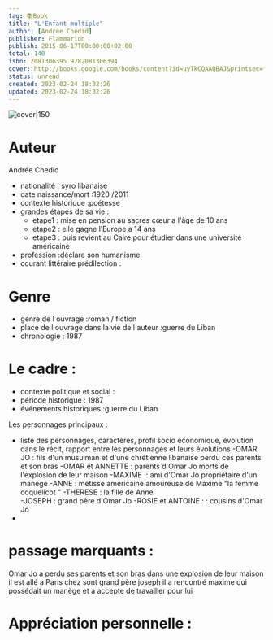 ```yaml
---
tag: 📚Book
title: "L'Enfant multiple"
author: [Andrée Chedid]
publisher: Flammarion
publish: 2015-06-17T00:00:00+02:00
total: 140
isbn: 2081306395 9782081306394
cover: http://books.google.com/books/content?id=uyTkCQAAQBAJ&printsec=frontcover&img=1&zoom=1&edge=curl&source=gbs_api
status: unread
created: 2023-02-24 18:32:26
updated: 2023-02-24 18:32:26
---
```


![cover|150](http://books.google.com/books/content?id=uyTkCQAAQBAJ&printsec=frontcover&img=1&zoom=1&edge=curl&source=gbs_api)



# Auteur
Andrée Chedid
- nationalité : syro libanaise
- date naissance/mort :1920 /2011
- contexte historique :poétesse
- grandes étapes de sa vie :
	- etape1 : mise en pension au sacres cœur a l'âge de 10 ans 
	- etape2 : elle gagne l’Europe a 14 ans
	- etape3 : puis revient au Caire pour étudier dans une université américaine
- profession :déclare son humanisme 
- courant littéraire prédilection : 

# Genre 
- genre de l ouvrage :roman / fiction
- place de l ouvrage dans la vie de l auteur :guerre du Liban
- chronologie : 1987

# Le cadre :
- contexte politique et social :
- période historique : 1987
- événements historiques :guerre du Liban 


 Les personnages principaux :

- liste des personnages, caractères, profil socio économique, évolution dans le récit, rapport entre les personnages et leurs évolutions
-OMAR JO : 
fils d'un musulman et d'une chrétienne libanaise perdu ces parents et son bras 
-OMAR et ANNETTE :
parents d'Omar Jo morts de l'explosion de leur maison
-MAXIME :: 
ami d'Omar Jo propriétaire d'un manège
-ANNE :
métisse américaine amoureuse de Maxime "la femme coquelicot "
-THERESE : 
 la fille de Anne  
-JOSEPH :
grand père d'Omar Jo 
-ROSIE et ANTOINE : 
: cousins d'Omar Jo
-



# passage marquants :
Omar Jo a perdu ses parents et son bras dans une explosion de leur maison 
il est allé a Paris chez sont grand père joseph 
 il a rencontré maxime qui  possédait un manège et a accepte de travailler pour lui  
 




# Appréciation personnelle :